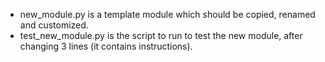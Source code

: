 * new_module.py is a template module which should be copied, renamed and customized.
* test_new_module.py is the script to run to test the new module, after changing 3 lines (it contains instructions). 
